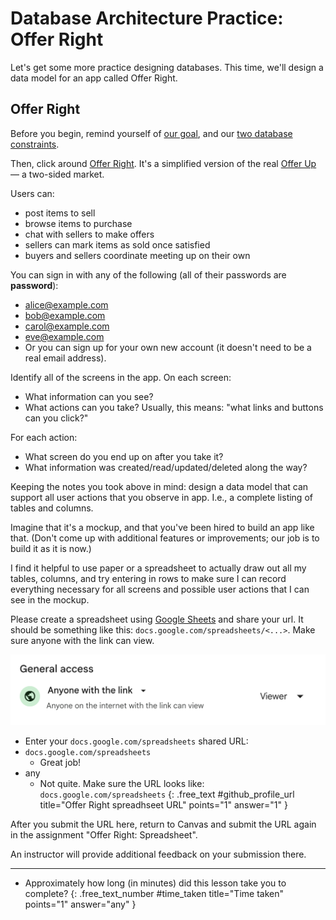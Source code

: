 # Database Architecture Practice: Offer Right

Let's get some more practice designing databases. This time, we'll design a data model for an app called Offer Right.

## Offer Right

Before you begin, remind yourself of [our goal](https://learn.firstdraft.com/lessons/320-yap-database-architecture#our-goal), and our [two database constraints](https://learn.firstdraft.com/lessons/320-yap-database-architecture#database-design-constraint-one).

Then, click around [Offer Right](https://ujs-practice-1.matchthetarget.com/). It's a simplified version of the real [Offer Up](https://offerup.com/) — a two-sided market.

Users can:

- post items to sell
- browse items to purchase
- chat with sellers to make offers
- sellers can mark items as sold once satisfied
- buyers and sellers coordinate meeting up on their own

You can sign in with any of the following (all of their passwords are **password**):

- alice@example.com
- bob@example.com
- carol@example.com
- eve@example.com
- Or you can sign up for your own new account (it doesn't need to be a real email address).

Identify all of the screens in the app. On each screen:
- What information can you see?
- What actions can you take? Usually, this means: "what links and buttons can you click?"

For each action:
- What screen do you end up on after you take it?
- What information was created/read/updated/deleted along the way?

Keeping the notes you took above in mind: design a data model that can support all user actions that you observe in app. I.e., a complete listing of tables and columns.

Imagine that it's a mockup, and that you've been hired to build an app like that. (Don't come up with additional features or improvements; our job is to build it as it is now.)

I find it helpful to use paper or a spreadsheet to actually draw out all my tables, columns, and try entering in rows to make sure I can record everything necessary for all screens and possible user actions that I can see in the mockup.

Please create a spreadsheet using [Google Sheets](https://sheets.google.com) and share your url. It should be something like this: `docs.google.com/spreadsheets/<...>`. Make sure anyone with the link can view.

![](assets/anyone-with-link.png)

- Enter your `docs.google.com/spreadsheets` shared URL:
- `docs.google.com/spreadsheets`
  - Great job!
- any
  - Not quite. Make sure the URL looks like: `docs.google.com/spreadsheets`
{: .free_text #github_profile_url title="Offer Right spreadhseet URL" points="1" answer="1" }

<div class="alert alert-danger mt-2">

After you submit the URL here, return to Canvas and submit the URL again in the assignment "Offer Right: Spreadsheet".

An instructor will provide additional feedback on your submission there.

</div>

---

- Approximately how long (in minutes) did this lesson take you to complete?
{: .free_text_number #time_taken title="Time taken" points="1" answer="any" }
